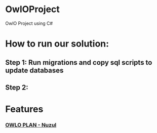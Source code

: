 # OwlOProject
OwlO Project using C#

# How to run our solution:

## Step 1: Run migrations and copy sql scripts to update databases
## Step 2: 

# Features
### [OWLO PLAN - Nuzul](OwloPlan.md)
